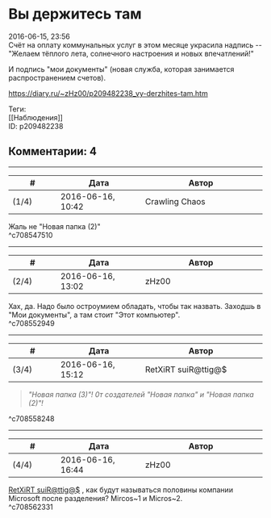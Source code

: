 Вы держитесь там
================

  
2016-06-15, 23:56  
 Счёт на оплату коммунальных услуг в этом месяце украсила надпись --   
 "Желаем тёплого лета, солнечного настроения и новых впечатлений!"   
   
 И подпись "мои документы" (новая служба, которая занимается распространением счетов).   
  
<https://diary.ru/~zHz00/p209482238_vy-derzhites-tam.htm>  
  
Теги:  
[[Наблюдения]]  
ID: p209482238  


Комментарии: 4
--------------

  


---



|         #         |              Дата              |                     Автор                     |           ID           |
| --- | --- | --- | --- |
| (1/4) | 2016-06-16, 10:42 | Crawling Chaos | c708547510 |

  
 Жаль не "Новая папка (2)"   
 ^c708547510

---



|         #         |              Дата              |                     Автор                     |           ID           |
| --- | --- | --- | --- |
| (2/4) | 2016-06-16, 13:02 | zHz00 | c708552949 |

  
 Хах, да. Надо было остроумием обладать, чтобы так назвать. Заходшь в "Мои документы", а там стоит "Этот компьютер".   
 ^c708552949

---



|         #         |              Дата              |                     Автор                     |           ID           |
| --- | --- | --- | --- |
| (3/4) | 2016-06-16, 15:12 | RetXiRT suiR@ttig@$ | c708558248 |

  
  
>   *"Новая папка (З)"! 0т создателей "Новая папка" и "Новая папка (2)"!*  

    
 ^c708558248

---



|         #         |              Дата              |                     Автор                     |           ID           |
| --- | --- | --- | --- |
| (4/4) | 2016-06-16, 16:44 | zHz00 | c708562331 |

  
  [RetXiRT suiR@ttig@$](http://Hellspawn.diary.ru "Горчичник")  , как будут называться половины компании Microsoft после разделения? Mircos~1 и Micros~2.   
 ^c708562331